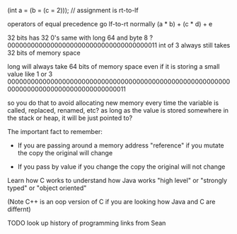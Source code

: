 (int a = (b = (c = 2))); // assignment is rt-to-lf

operators of equal precedence go lf-to-rt normally
(a * b) + (c * d) + e

32 bits has 32 0's same with long 64 and byte 8 ?
000000000000000000000000000000000000011 int of 3
                                         always 
                                         still takes
     32 bits of memory space 

long will always take 64 bits of memory space even if it is storing a small value like 1 or 3
0000000000000000000000000000000000000000000000000000000000000000000000000000000000000011

so you do that to avoid allocating new memory every time the variable is called, replaced, renamed, etc? as long as the value is stored somewhere in the stack or heap, it will be just pointed to?

The important fact to remember:
- If you are passing around a memory address "reference"
    if you mutate the copy the original will change

- If you pass by value
    if you change the copy the original will not change

Learn how C works to understand how Java works 
   "high level" or "strongly typed" or "object oriented"

(Note C++ is an oop version of C if you are looking how Java and C are differnt)

TODO look up history of programming links from Sean

